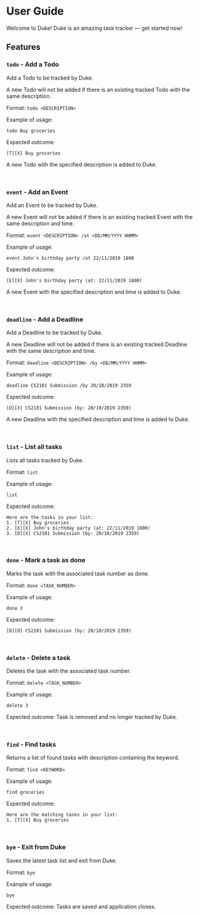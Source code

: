 # User Guide

Welcome to Duke! Duke is an amazing task tracker — get started now!

## Features 

### `todo` - Add a Todo

Add a Todo to be tracked by Duke.

A new Todo will not be added if there is an existing tracked Todo with the same description.

Format: `todo <DESCRIPTION>`

Example of usage: 

`todo Buy groceries`

Expected outcome:

`[T][X] Buy groceries`

A new Todo with the specified description is added to Duke.

<br>

### `event` - Add an Event

Add an Event to be tracked by Duke.

A new Event will not be added if there is an existing tracked Event with the same description and time.


Format: `event <DESCRIPTION> /at <DD/MM/YYYY HHMM>`

Example of usage: 

`event John's birthday party /at 22/11/2019 1800`

Expected outcome:

`[E][X] John's birthday party (at: 22/11/2019 1800)`

A new Event with the specified description and time is added to Duke. 

<br>

### `deadline` - Add a Deadline

Add a Deadline to be tracked by Duke.

A new Deadline will not be added if there is an existing tracked Deadline with the same description and time.

Format: `deadline <DESCRIPTION> /by <DD/MM/YYYY HHMM>`

Example of usage: 

`deadline CS2101 Submission /by 20/10/2019 2359`

Expected outcome:

`[D][X] CS2101 Submission (by: 20/10/2019 2359)`

A new Deadline with the specified description and time is added to Duke. 

<br>

### `list` - List all tasks

Lists all tasks tracked by Duke.

Format: `list`

Example of usage: 

`list`

Expected outcome:

```
Here are the tasks in your list:
1. [T][X] Buy groceries
2. [E][X] John's birthday party (at: 22/11/2019 1800)
3. [D][X] CS2101 Submission (by: 20/10/2019 2359)
```

<br>

### `done` - Mark a task as done

Marks the task with the associated task number as done.

Format: `done <TASK_NUMBER>`

Example of usage: 

`done 3`

Expected outcome:

`[D][O] CS2101 Submission (by: 20/10/2019 2359)`

<br>

### `delete` - Delete a task

Deletes the task with the associated task number.

Format: `delete <TASK_NUMBER>`

Example of usage: 

`delete 3`

Expected outcome: Task is removed and no longer tracked by Duke.

<br>

### `find` - Find tasks

Returns a list of found tasks with description containing the keyword.

Format: `find <KEYWORD>`

Example of usage: 

`find groceries`

Expected outcome:

```
Here are the matching tasks in your list:
1. [T][X] Buy groceries
```

<br>

### `bye` - Exit from Duke

Saves the latest task list and exit from Duke.

Format: `bye`

Example of usage: 

`bye`

Expected outcome: Tasks are saved and application closes.